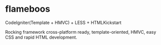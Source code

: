 flameboos
=========

CodeIgniter(Template + HMVC) + LESS + HTMLKickstart

Rocking framework cross-platform ready, template-oriented, HMVC, easy CSS and rapid HTML development.
